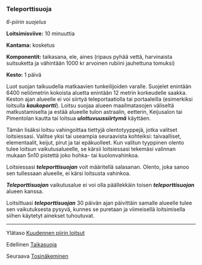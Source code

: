 ### Teleporttisuoja

*6-piirin suojelus*

**Loitsimisviive:** 10 minuuttia

**Kantama:** kosketus

**Komponentit:** taikasana, ele, aines (ripaus pyhää vettä, harvinaista suitsuketta ja vähintään 1000 kr arvoinen rubiini jauhettuna tomuksi)

**Kesto:** 1 päivä

Luot suojan taikuudella matkaavien tunkeilijoiden varalle. Suojelet enintään 6400 neliömetrin kokoista aluetta enintään 12 metrin korkeudelle saakka. Keston ajan alueelle ei voi siirtyä teleportaatiolla tai portaaleilla (esimerkiksi loitsulla ***kaukoportti***). Loitsu suojaa alueen maailmatasojen väliseltä matkustamiselta ja estää alueelle tulon astraalin, eetterin, Keijusalon tai Pimentolan kautta tai loitsua ***ulottuvuussiirtymä*** käyttäen.

Tämän lisäksi loitsu vahingoittaa tiettyjä olentotyyppejä, jotka valitset loitsiessasi. Valitse yksi tai useampia seuraavista kohteiksi: taivaalliset, elementaalit, keijut, pirut ja tai epäkuolleet. Kun valitun tyyppinen olento tulee loitsun vaikutusalueelle, se kärsii loitsiessasi tekemäsi valinnan mukaan 5n10 pistettä joko hohka- tai kuolonvahinkoa.

Loitsiessasi ***teleporttisuojan*** voit määritellä salasanan. Olento, joka sanoo sen tullessaan alueelle, ei kärsi loitsusta vahinkoa.

***Teleporttisuojan*** vaikutusalue ei voi olla päällekkäin toisen ***teleporttisuojan*** alueen kanssa.

Loitsittuasi ***teleporttisuojan*** 30 päivän ajan päivittäin samalle alueelle tulee sen vaikutuksesta pysyvä, kunnes se puretaan ja viimeisellä loitsimisella siihen käytetyt ainekset tuhoutuvat.

---

Ylätaso [Kuudennen piirin loitsut](6_piirin_loitsut)

Edellinen [Taikasuoja](Taikasuoja)

Seuraava [Tosinäkeminen](Tosinäkeminen)


